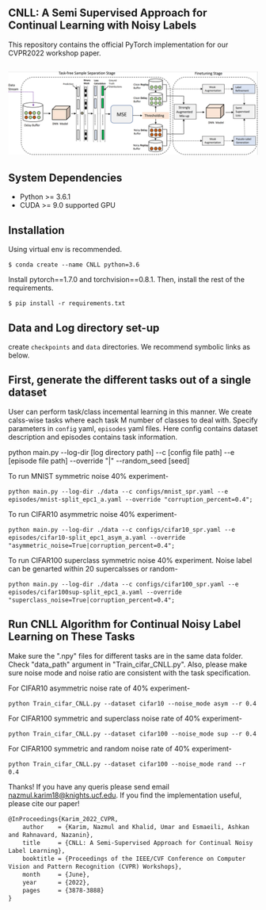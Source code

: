 ## CNLL: A Semi Supervised Approach for Continual Learning with Noisy Labels  
This repository contains the official PyTorch implementation for our CVPR2022 workshop paper.

## ![](resources/algorithm.png)

## System Dependencies
- Python >= 3.6.1
- CUDA >= 9.0 supported GPU

## Installation
Using virtual env is recommended.
```
$ conda create --name CNLL python=3.6
```
Install pytorch==1.7.0 and torchvision==0.8.1.
Then, install the rest of the requirements.
```
$ pip install -r requirements.txt
```

## Data and Log directory set-up
create `checkpoints` and `data` directories.
We recommend symbolic links as below.

## First, generate the different tasks out of a single dataset
User can perform task/class incemental learning in this manner. We create calss-wise tasks where each task M number of classes to deal with. Specify parameters in `config` yaml, `episodes` yaml files. Here config contains dataset description and episodes contains task information.


python main.py --log-dir [log directory path] --c [config file path] --e [episode file path] --override "|" --random_seed [seed]

To run MNIST symmetric noise 40% experiment-

	python main.py --log-dir ./data --c configs/mnist_spr.yaml --e episodes/mnist-split_epc1_a.yaml --override "corruption_percent=0.4";

To run CIFAR10 asymmetric noise 40% experiment-

	python main.py --log-dir ./data --c configs/cifar10_spr.yaml --e episodes/cifar10-split_epc1_asym_a.yaml --override "asymmetric_noise=True|corruption_percent=0.4";

To run CIFAR100 superclass symmetric noise 40% experiment. Noise label can be genarted within 20 supercalsses or random-

	python main.py --log-dir ./data --c configs/cifar100_spr.yaml --e episodes/cifar100sup-split_epc1_a.yaml --override "superclass_noise=True|corruption_percent=0.4";



## Run CNLL Algorithm for Continual Noisy Label Learning on These Tasks

Make sure the ".npy" files for different tasks are in the same data folder. Check "data_path" argument in "Train_cifar_CNLL.py". Also, please make sure noise mode and noise ratio are consistent with the task specification. 

For CIFAR10 asymmetric noise rate of 40% experiment-

	python Train_cifar_CNLL.py --dataset cifar10 --noise_mode asym --r 0.4
	
	
For CIFAR100 symmetric and superclass noise rate of 40% experiment-

	python Train_cifar_CNLL.py --dataset cifar100 --noise_mode sup --r 0.4	
	 
For CIFAR100 symmetric and random noise rate of 40% experiment-

	python Train_cifar_CNLL.py --dataset cifar100 --noise_mode rand --r 0.4
	
Thanks! If you have any queris please send email nazmul.karim18@knights.ucf.edu. If you find the implementation useful, please cite our paper!

    @InProceedings{Karim_2022_CVPR,
        author    = {Karim, Nazmul and Khalid, Umar and Esmaeili, Ashkan and Rahnavard, Nazanin},
        title     = {CNLL: A Semi-Supervised Approach for Continual Noisy Label Learning},
        booktitle = {Proceedings of the IEEE/CVF Conference on Computer Vision and Pattern Recognition (CVPR) Workshops},
        month     = {June},
        year      = {2022},
        pages     = {3878-3888}
    }


 
